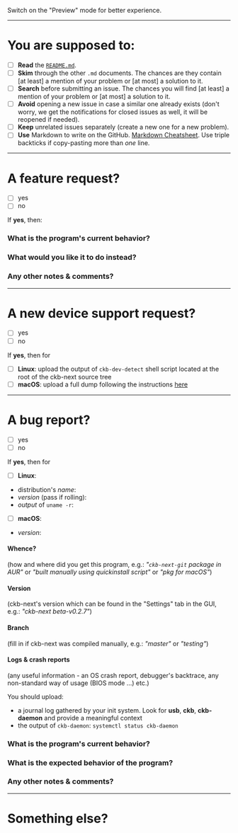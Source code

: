 Switch on the "Preview" mode for better experience.

---

# You are supposed to:

- [ ] __Read__ the [`README.md`](https://github.com/mattanger/ckb-next/blob/master/README.md).
- [ ] __Skim__ through the other `.md` documents. The chances are they contain [at least] a mention of your problem or [at most] a solution to it.
- [ ] __Search__ before submitting an issue. The chances you will find [at least] a mention of your problem or [at most] a solution to it.
- [ ] __Avoid__ opening a new issue in case a similar one already exists (don't worry, we get the notifications for closed issues as well, it will be reopened if needed).
- [ ] __Keep__ unrelated issues separately (create a new one for a new problem).
- [ ] __Use__ Markdown to write on the GitHub. [Markdown Cheatsheet](https://github.com/adam-p/markdown-here/wiki/Markdown-Cheatsheet). Use triple backticks if copy-pasting more than _one_ line.

---

# A feature request?

- [ ] yes
- [ ] no

If __yes__, then:

### What is the program's current behavior?

### What would you like it to do instead?

### Any other notes & comments?

---

# A new device support request?

- [ ] yes
- [ ] no

If __yes__, then for
- [ ] __Linux__: upload the output of `ckb-dev-detect` shell script located at the root of the ckb-next source tree
- [ ] __macOS__: upload a full dump following the instructions [here](https://github.com/mattanger/ckb-next/issues/31#issuecomment-285380447)

---

# A bug report?

- [ ] yes
- [ ] no

If __yes__, then for

- [ ] __Linux__:
* distribution's _name_:
* _version_ (pass if rolling):
* _output_ of `uname -r`:

- [ ] __macOS__:
* _version_:

#### Whence?
(how and where did you get this program, e.g.: _"`ckb-next-git` package in AUR"_ or _"built manually using quickinstall script"_ or _"pkg for macOS"_)

#### Version
(ckb-next's version which can be found in the "Settings" tab in the GUI, e.g.: _"ckb-next beta-v0.2.7"_)

#### Branch
(fill in if ckb-next was compiled manually, e.g.: _"master"_ or _"testing"_)

#### Logs & crash reports
(any useful information - an OS crash report, debugger's backtrace, any non-standard way of usage (BIOS mode ...)  etc.)

You should upload:

* a journal log gathered by your init system. Look for __usb__, __ckb__, __ckb-daemon__ and provide a meaningful context
* the output of `ckb-daemon`: `systemctl status ckb-daemon`

### What is the program's current behavior?

### What is the expected behavior of the program?

### Any other notes & comments?

---

# Something else?


